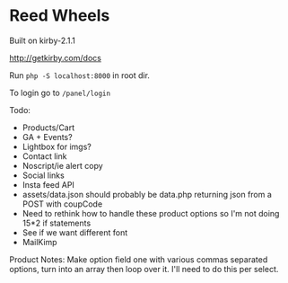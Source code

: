 # Reed Wheels

Built on kirby-2.1.1

http://getkirby.com/docs

Run `php -S localhost:8000` in root dir.

To login go to `/panel/login`

Todo:
- Products/Cart
- GA + Events?
- Lightbox for imgs?
- Contact link
- Noscript/ie alert copy
- Social links
- Insta feed API
- assets/data.json should probably be data.php returning json from a POST with coupCode
- Need to rethink how to handle these product options so I'm not doing 15*2 if statements
- See if we want different font
- MailKimp

Product Notes:
Make option field one with various commas separated options, turn
into an array then loop over it. I'll need to do this per select.
